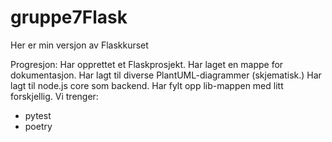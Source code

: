 # gruppe7Flask
Her er min versjon av Flaskkurset

Progresjon:
Har opprettet et Flaskprosjekt.
Har laget en mappe for dokumentasjon.
Har lagt til diverse PlantUML-diagrammer (skjematisk.)
Har lagt til node.js core som backend.
Har fylt opp lib-mappen med litt forskjellig. 
  Vi trenger:
  - pytest 
  - poetry
